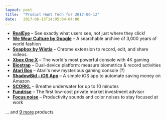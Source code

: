 ```yaml
---
layout: post
title:  "Product Hunt Tech for 2017-06-12"
date:   2017-06-13T14:05:04-04:00
---
```


* **[RealEye](https://www.producthunt.com/posts/realeye?utm_campaign=producthunt-api&utm_medium=api&utm_source=Application%3A+Daily+Digest+RSS+%28ID%3A+3202%29)** – See exactly what users see, not just where they click!
* **[We Wear Culture by Google](https://www.producthunt.com/posts/we-wear-culture-by-google?utm_campaign=producthunt-api&utm_medium=api&utm_source=Application%3A+Daily+Digest+RSS+%28ID%3A+3202%29)** – A searchable archive of 3,000 years of world fashion
* **[Soapbox by Wistia](https://www.producthunt.com/posts/soapbox-by-wistia?utm_campaign=producthunt-api&utm_medium=api&utm_source=Application%3A+Daily+Digest+RSS+%28ID%3A+3202%29)** – Chrome extension to record, edit, and share videos.
* **[Xbox One X](https://www.producthunt.com/posts/xbox-one-x?utm_campaign=producthunt-api&utm_medium=api&utm_source=Application%3A+Daily+Digest+RSS+%28ID%3A+3202%29)** – The world's most powerful console with 4K gaming
* **[Biostrap](https://www.producthunt.com/posts/biostrap-2?utm_campaign=producthunt-api&utm_medium=api&utm_source=Application%3A+Daily+Digest+RSS+%28ID%3A+3202%29)** – Dual-device platform: measure biometrics & record activities
* **[Atari Box](https://www.producthunt.com/posts/atari-box?utm_campaign=producthunt-api&utm_medium=api&utm_source=Application%3A+Daily+Digest+RSS+%28ID%3A+3202%29)** – Atari's new mysterious gaming console (?)
* **[ShadowBid - iOS App](https://www.producthunt.com/posts/shadowbid-ios-app?utm_campaign=producthunt-api&utm_medium=api&utm_source=Application%3A+Daily+Digest+RSS+%28ID%3A+3202%29)** – A simple iOS app to automate saving money on Amazon
* **[SCORKL](https://www.producthunt.com/posts/scorkl?utm_campaign=producthunt-api&utm_medium=api&utm_source=Application%3A+Daily+Digest+RSS+%28ID%3A+3202%29)** – Breathe underwater for up to 10 minutes
* **[Fundrise](https://www.producthunt.com/posts/fundrise-2?utm_campaign=producthunt-api&utm_medium=api&utm_source=Application%3A+Daily+Digest+RSS+%28ID%3A+3202%29)** – The first low-cost private market investment advisor
* **[Focus noise](https://www.producthunt.com/posts/focus-noise?utm_campaign=producthunt-api&utm_medium=api&utm_source=Application%3A+Daily+Digest+RSS+%28ID%3A+3202%29)** – Productivity sounds and color noises to stay focused at work

… and [9 more](https://www.producthunt.com/tech) products